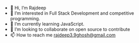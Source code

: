 - 👋 Hi, I’m Rajdeep
- 👀 I’m interested in Full Stack Development and competitive programming.
- 🌱 I’m currently learning JavaScript. 
- 💞️ I’m looking to collaborate on open source to contribute
- 📫 How to reach me rajdeep3.9ghosh@gmail.com

<!---
rajdeep0309/rajdeep0309 is a ✨ particular ✨ repository because its `README.md` (this file) appears on your GitHub profile.
You can click the Preview link to take a look at your changes.
--->
